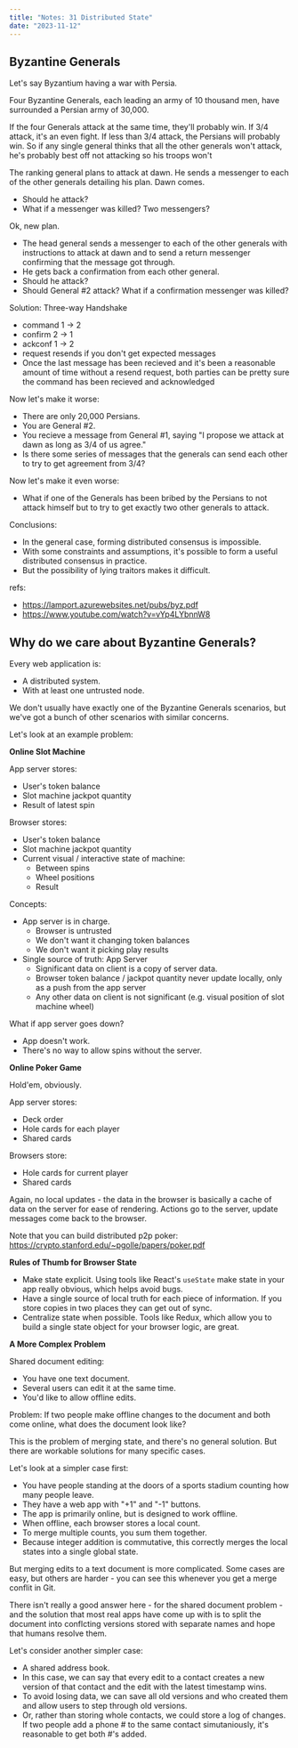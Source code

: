 ```yaml
---
title: "Notes: 31 Distributed State"
date: "2023-11-12"
---
```


## Byzantine Generals

Let's say Byzantium having a war with Persia.

Four Byzantine Generals, each leading an army of 10 thousand men, have
surrounded a Persian army of 30,000.

If the four Generals attack at the same time, they'll probably win. If
3/4 attack, it's an even fight. If less than 3/4 attack, the Persians
will probably win. So if any single general thinks that all the other
generals won't attack, he's probably best off not attacking so his troops won't 

The ranking general plans to attack at dawn. He sends a messenger to
each of the other generals detailing his plan. Dawn comes. 

 - Should he attack?
 - What if a messenger was killed? Two messengers?

Ok, new plan.

 - The head general sends a messenger to each of the other generals with
   instructions to attack at dawn and to send a return messenger
   confirming that the message got through.
 - He gets back a confirmation from each other general.
 - Should he attack?
 - Should General #2 attack? What if a confirmation messenger was killed?

Solution: Three-way Handshake

 - command 1 -> 2
 - confirm 2 -> 1
 - ackconf 1 -> 2
 - request resends if you don't get expected messages
 - Once the last message has been recieved and it's been a reasonable
   amount of time without a resend request, both parties can be pretty sure
   the command has been recieved and acknowledged

Now let's make it worse:

 - There are only 20,000 Persians.
 - You are General #2.
 - You recieve a message from General #1, saying "I propose we attack
   at dawn as long as 3/4 of us agree."
 - Is there some series of messages that the generals can send each other
   to try to get agreement from 3/4?
 
Now let's make it even worse:

 - What if one of the Generals has been bribed by the Persians to not
   attack himself but to try to get exactly two other generals to attack.

Conclusions:

 - In the general case, forming distributed consensus is impossible.
 - With some constraints and assumptions, it's possible to form a
   useful distributed consensus in practice.
 - But the possibility of lying traitors makes it difficult.

refs: 

 - https://lamport.azurewebsites.net/pubs/byz.pdf
 - https://www.youtube.com/watch?v=vYp4LYbnnW8

## Why do we care about Byzantine Generals?

Every web application is:

 - A distributed system.
 - With at least one untrusted node.

We don't usually have exactly one of the Byzantine Generals scenarios,
but we've got a bunch of other scenarios with similar concerns.

Let's look at an example problem:


**Online Slot Machine**

App server stores:

 - User's token balance
 - Slot machine jackpot quantity
 - Result of latest spin

Browser stores:

 - User's token balance
 - Slot machine jackpot quantity
 - Current visual / interactive state of machine:
   - Between spins
   - Wheel positions
   - Result

Concepts:

 - App server is in charge.
   - Browser is untrusted
   - We don't want it changing token balances 
   - We don't want it picking play results
 - Single source of truth: App Server
   - Significant data on client is a copy of server data.
   - Browser token balance / jackpot quantity never update locally, only as
     a push from the app server
   - Any other data on client is not significant (e.g. visual position of
     slot machine wheel)

What if app server goes down? 

 - App doesn't work.
 - There's no way to allow spins without the server.


**Online Poker Game**

Hold'em, obviously. 

App server stores:

 - Deck order
 - Hole cards for each player
 - Shared cards

Browsers store:

 - Hole cards for current player
 - Shared cards

Again, no local updates - the data in the browser is basically a cache of
data on the server for ease of rendering. Actions go to the server, update messages
come back to the browser.

Note that you can build distributed p2p poker: 
https://crypto.stanford.edu/~pgolle/papers/poker.pdf


**Rules of Thumb for Browser State**

 - Make state explicit. Using tools like React's ```useState``` make state in
   your app really obvious, which helps avoid bugs.
 - Have a single source of local truth for each piece of information. If you store
   copies in two places they can get out of sync.
 - Centralize state when possible. Tools like Redux, which allow you to build a single
   state object for your browser logic, are great.


**A More Complex Problem**

Shared document editing:

 - You have one text document.
 - Several users can edit it at the same time.
 - You'd like to allow offline edits.

Problem: If two people make offline changes to the document and both come online,
what does the document look like?

This is the problem of merging state, and there's no general solution.
But there are workable solutions for many specific cases.

Let's look at a simpler case first:

 - You have people standing at the doors of a sports stadium counting how many
   people leave.
 - They have a web app with "+1" and "-1" buttons.
 - The app is primarily online, but is designed to work offline.
 - When offline, each browser stores a local count.
 - To merge multiple counts, you sum them together.
 - Because integer addition is commutative, this correctly merges the
   local states into a single global state.

But merging edits to a text document is more complicated. Some cases
are easy, but others are harder - you can see this whenever you get a
merge conflit in Git.

There isn't really a good answer here - for the shared document
problem - and the solution that most real apps have come up with is to
split the document into conflcting versions stored with separate names
and hope that humans resolve them.

Let's consider another simpler case:

 - A shared address book.
 - In this case, we can say that every edit to a contact creates a new version of
   that contact and the edit with the latest timestamp wins.
 - To avoid losing data, we can save all old versions and who created
   them and allow users to step through old versions.
 - Or, rather than storing whole contacts, we could store a log of
   changes. If two people add a phone # to the same contact simutaniously,
   it's reasonable to get both #'s added.


